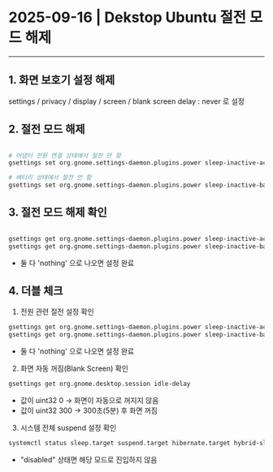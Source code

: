 # 2025-09-16 | Dekstop Ubuntu 절전 모드 해제

---

## 1. 화면 보호기 설정 해제
settings / privacy / display / screen / blank screen delay : never 로 설정

## 2. 절전 모드 해제
```bash

# 어댑터 전원 연결 상태에서 절전 안 함
gsettings set org.gnome.settings-daemon.plugins.power sleep-inactive-ac-type 'nothing'

# 배터리 상태에서 절전 안 함
gsettings set org.gnome.settings-daemon.plugins.power sleep-inactive-battery-type 'nothing'

```

## 3. 절전 모드 해제 확인
```bash

gsettings get org.gnome.settings-daemon.plugins.power sleep-inactive-ac-type
gsettings get org.gnome.settings-daemon.plugins.power sleep-inactive-battery-type

```
- 둘 다 'nothing' 으로 나오면 설정 완료

## 4. 더블 체크
1. 전원 관련 절전 설정 확인
```bash
gsettings get org.gnome.settings-daemon.plugins.power sleep-inactive-ac-type
gsettings get org.gnome.settings-daemon.plugins.power sleep-inactive-battery-type
```
- 둘 다 'nothing' 으로 나오면 설정 완료

2. 화면 자동 꺼짐(Blank Screen) 확인
```bash
gsettings get org.gnome.desktop.session idle-delay
```
- 값이 uint32 0 → 화면이 자동으로 꺼지지 않음
- 값이 uint32 300 → 300초(5분) 후 화면 꺼짐

3. 시스템 전체 suspend 설정 확인
```bash
systemctl status sleep.target suspend.target hibernate.target hybrid-sleep.target
```
- "disabled" 상태면 해당 모드로 진입하지 않음